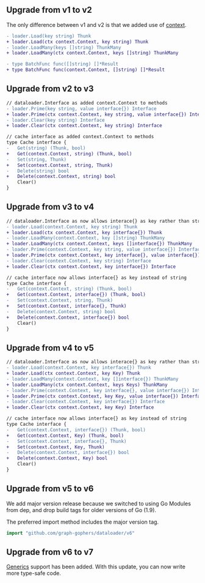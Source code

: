 ## Upgrade from v1 to v2
The only difference between v1 and v2 is that we added use of [context](https://golang.org/pkg/context).

```diff
- loader.Load(key string) Thunk
+ loader.Load(ctx context.Context, key string) Thunk
- loader.LoadMany(keys []string) ThunkMany
+ loader.LoadMany(ctx context.Context, keys []string) ThunkMany
```

```diff
- type BatchFunc func([]string) []*Result
+ type BatchFunc func(context.Context, []string) []*Result
```

## Upgrade from v2 to v3
```diff
// dataloader.Interface as added context.Context to methods
- loader.Prime(key string, value interface{}) Interface
+ loader.Prime(ctx context.Context, key string, value interface{}) Interface
- loader.Clear(key string) Interface
+ loader.Clear(ctx context.Context, key string) Interface
```

```diff
// cache interface as added context.Context to methods
type Cache interface {
-	Get(string) (Thunk, bool)
+	Get(context.Context, string) (Thunk, bool)
-	Set(string, Thunk)
+	Set(context.Context, string, Thunk)
-	Delete(string) bool
+	Delete(context.Context, string) bool
	Clear()
}
```

## Upgrade from v3 to v4
```diff
// dataloader.Interface as now allows interace{} as key rather than string
- loader.Load(context.Context, key string) Thunk
+ loader.Load(ctx context.Context, key interface{}) Thunk
- loader.LoadMany(context.Context, key []string) ThunkMany
+ loader.LoadMany(ctx context.Context, keys []interface{}) ThunkMany
- loader.Prime(context.Context, key string, value interface{}) Interface
+ loader.Prime(ctx context.Context, key interface{}, value interface{}) Interface
- loader.Clear(context.Context, key string) Interface
+ loader.Clear(ctx context.Context, key interface{}) Interface
```

```diff
// cache interface now allows interface{} as key instead of string
type Cache interface {
-	Get(context.Context, string) (Thunk, bool)
+	Get(context.Context, interface{}) (Thunk, bool)
-	Set(context.Context, string, Thunk)
+	Set(context.Context, interface{}, Thunk)
-	Delete(context.Context, string) bool
+	Delete(context.Context, interface{}) bool
	Clear()
}
```

## Upgrade from v4 to v5
```diff
// dataloader.Interface as now allows interace{} as key rather than string
- loader.Load(context.Context, key interface{}) Thunk
+ loader.Load(ctx context.Context, key Key) Thunk
- loader.LoadMany(context.Context, key []interface{}) ThunkMany
+ loader.LoadMany(ctx context.Context, keys Keys) ThunkMany
- loader.Prime(context.Context, key interface{}, value interface{}) Interface
+ loader.Prime(ctx context.Context, key Key, value interface{}) Interface
- loader.Clear(context.Context, key interface{}) Interface
+ loader.Clear(ctx context.Context, key Key) Interface
```

```diff
// cache interface now allows interface{} as key instead of string
type Cache interface {
-	Get(context.Context, interface{}) (Thunk, bool)
+	Get(context.Context, Key) (Thunk, bool)
-	Set(context.Context, interface{}, Thunk)
+	Set(context.Context, Key, Thunk)
-	Delete(context.Context, interface{}) bool
+	Delete(context.Context, Key) bool
	Clear()
}
```

## Upgrade from v5 to v6

We add major version release because we switched to using Go Modules from dep,
and drop build tags for older versions of Go (1.9).

The preferred import method includes the major version tag.

```go
import "github.com/graph-gophers/dataloader/v6"
```

## Upgrade from v6 to v7

[Generics](https://go.dev/doc/tutorial/generics) support has been added.
With this update, you can now write more type-safe code.
